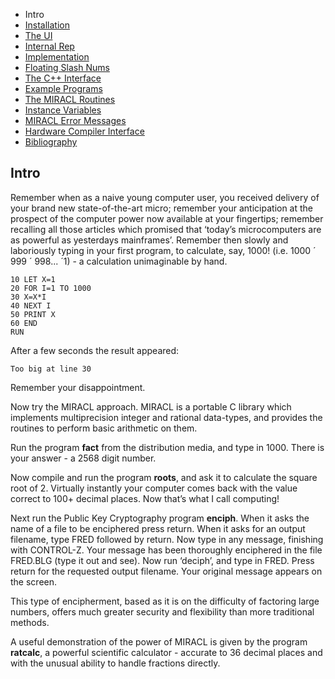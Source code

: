 * Intro
* [Installation](installation.md)
* [The UI](the-ui.md)
* [Internal Rep](internal-rep.md)
* [Implementation](implementation.md)
* [Floating Slash Nums](floating-slash-nums.md)
* [The C++ Interface](the-cpp-interface.md)
* [Example Programs](example-progs.md)
* [The MIRACL Routines](miracl-explained/reference-manual/low-level-routines.md)
* [Instance Variables](instance-variables.md)
* [MIRACL Error Messages](miracl-error-messages.md)
* [Hardware Compiler Interface](hardware-compiler-interface.md)
* [Bibliography](bibliography.md)


Intro
---

Remember when as a naive young computer user, you received delivery of your brand new state-of-the-art micro; remember your anticipation at the prospect of the computer power now available at your fingertips; remember recalling all those articles which promised that ‘today’s microcomputers are as powerful as yesterdays mainframes’. Remember then slowly and laboriously typing in your first program, to calculate, say, 1000! (i.e. 1000 ´ 999 ´ 998... ´1) - a calculation unimaginable by hand.
```
10 LET X=1
20 FOR I=1 TO 1000
30 X=X*I
40 NEXT I
50 PRINT X
60 END
RUN
```

After a few seconds the result appeared:

`Too big at line 30`

Remember your disappointment.

Now try the MIRACL approach. MIRACL is a portable C library which implements multiprecision integer and rational data-types, and provides the routines to perform basic arithmetic on them.

Run the program **fact** from the distribution media, and type in 1000. There is your answer - a 2568 digit number.

Now compile and run the program **roots**, and ask it to calculate the square root of 2. Virtually instantly your computer comes back with the value correct to 100+ decimal places. Now that’s what I call computing!

Next run the Public Key Cryptography program **enciph**. When it asks the name of a file to be enciphered press return. When it asks for an output filename, type FRED followed by return. Now type in any message, finishing with CONTROL-Z. Your message has been thoroughly enciphered in the file FRED.BLG (type it out and see). Now run ‘deciph’, and type in FRED. Press return for the requested output filename. Your original message appears on the screen.

This type of encipherment, based as it is on the difficulty of factoring large numbers, offers much greater security and flexibility than more traditional methods.

A useful demonstration of the power of MIRACL is given by the program **ratcalc**, a powerful scientific calculator - accurate to 36 decimal places and with the unusual ability to handle fractions directly.
